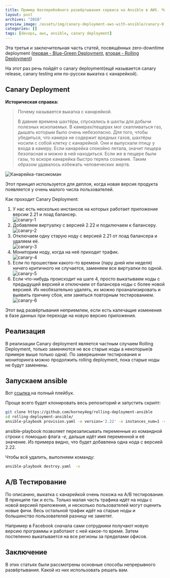 ```yaml
---
title: Пример бесперебойного развёртывания сервиса на Ansible в AWS. Часть 3. Canary Deployment
layout: post
archives: "2018"
preview_image: /assets/img/canary-deployment-aws-with-ansible/canary-0.jpg
categories: []
tags: [devops, aws, ansible, canary deployment]
---
```


Эта третья и заключительная часть статей, посвящённых zero-downtime deployment ([первая - Blue-Green Deployment](/2018/11/11/blue-green-deployment-with-anisble-with-aws.html), [вторая - Rolling Deployment](/2018/11/18/rolling-deployment-with-anisble-with-aws.html))

На этот раз речь пойдёт о canary deployment(ещё называется canary release, canary testing или по-русски выкатка c канарейкой).
<!--more-->

## Canary Deployment

**Историческая справка:**

> Почему называется выкатка c канарейкой.
>
> В давние времена шахтёры, спускались в шахты для добычи полезных ископаемых. В камерах/пещерах мог скапливаться газ, дышать которым было очень небезопасно. Для того, чтобы убедиться, что камера не содержит вредных газов, шахтёры носили с собой клетку с канарейкой. Они и выпускали птицу у входа в камеру. Если канарейка спокойно летала, значит пещера безопасная и можно в ней находиться. Если же в пещере были газы, то вскоре канарейка быстро теряла сознание. Таким образом удавалось избежать человеческих жертв.

![Канарейка-таксикоман](/assets/img/canary-deployment-aws-with-ansible/canary-0.jpg)

Этот принцип используется для деплоя, когда новая версия продукта появляется у очень малого числа пользователей.

Как проходит Canary Deployment:

1. У нас есть несколько инстансов на которых работает приложение версии 2.21 и лоад балансер.<br>
![canary-1](/assets/img/canary-deployment-aws-with-ansible/canary-1.png)
2. Добавляем виртуалку с версией 2.22 и подключаем к балансеру.<br>
![canary-2](/assets/img/canary-deployment-aws-with-ansible/canary-2.png)
3. Отключаем одну старую ноду с версией 2.21 от лоад балансера и удаляем её.<br>
![canary-3](/assets/img/canary-deployment-aws-with-ansible/canary-3.png)
4. Мониторим ноду, когда на неё приходит трафик.<br>
![canary-4](/assets/img/canary-deployment-aws-with-ansible/canary-3.1.png)
5. Если по прошествии какого-то времени (пару дней или неделя) ничего критичного не случается, заменяем все виртуалки по одной.<br>
![canary-5](/assets/img/canary-deployment-aws-with-ansible/canary-5.png)
6. Если что-нибудь происходит на шаге 4, просто выкатываем ноды с предыдущей версией и отключаем от балансера ноды с более новой версией. Их необязательно удалять, их можно проанализировать и выявить причину сбоя, или заняться повторным тестированием.<br>
![canary-6](/assets/img/canary-deployment-aws-with-ansible/canary-6.png)

Этот вид развёртывания неприемлем, если есть калечащие изменения в базе данных при переходе на новую версию приложения.



## Реализация

В реализации Canary deployment является частным случаем Rolling Deployment, только заменяются не все старые ноды а некоторые(в примере выше только одна). По заверешении тестирования и мониторинга можно продолжить rolling deployment, пока старые ноды не будут заменены.

## Запускаем ansible

Вот [ ссылка ](https://github.com/korney4eg/rolling-deployment-ansible) на полный плейбук.

Проще всего будет клонировать весь репозиторий и запустить скрипт:
```bash
git clone https://github.com/korney4eg/rolling-deployment-ansible
cd rolling-deployment-ansible/
ansible-playbook provision.yaml -e version='2.22' -e instances_num=1 -v
```

ansible-playbook позволяет перезаписывать переменные из командной строки с помощью флага _-e_, дальше идёт имя переменной и её значение. Из примера видно, что будет добавлена одна нода с версией 2.22.

Чтобы всё удалить, выполняем команду:
```bash
ansible-playbook destroy.yaml  -v
```

## A/B Тестирование

По описанию, выкатка c канарейкой очень похожа на A/B тестирование. В принципе так и есть. Только малая часть трафика идёт на ноды с новой версией приложения, и несколько пользователей могут оценить новые фичи. Весь остальной трафик идёт на старые ноды и большинство пользователей разницу не заметят. 

Например в Facebook сначала сами сотрудники получают новую версию программы и работают с ней какое-то время. Затем постепенно выкатывается на все регионы за пределами офисов.

## Заключение

В этих статьях были рассмотрены основные способы непрерывного развёртывания. Какой из них использовать решать вам.
